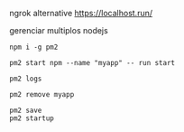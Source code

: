 ngrok alternative https://localhost.run/

gerenciar multiplos nodejs
```
npm i -g pm2
```
```
pm2 start npm --name "myapp" -- run start
```
```
pm2 logs
```
```
pm2 remove myapp
```
```
pm2 save
pm2 startup
```
